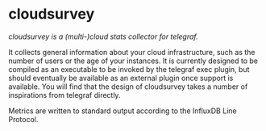 cloudsurvey
===========

_cloudsurvey is a (multi-)cloud stats collector for telegraf._

It collects general information about your cloud infrastructure, such as the number of users or the age of your instances. It is currently designed to be compiled as an executable to be invoked by the telegraf exec plugin, but should eventually be available as an external plugin once support is available. You will find that the design of cloudsurvey takes a number of inspirations from telegraf directly.

Metrics are written to standard output according to the InfluxDB Line Protocol.
